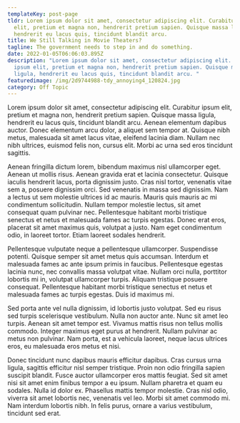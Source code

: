 ```yaml
---
templateKey: post-page
tldr: Lorem ipsum dolor sit amet, consectetur adipiscing elit. Curabitur ipsum
  elit, pretium et magna non, hendrerit pretium sapien. Quisque massa ligula,
  hendrerit eu lacus quis, tincidunt blandit arcu.
title: We Still Talking in Movie Theaters?
tagline: The government needs to step in and do something.
date: 2022-01-05T06:06:03.895Z
description: "Lorem ipsum dolor sit amet, consectetur adipiscing elit. Curabitur
  ipsum elit, pretium et magna non, hendrerit pretium sapien. Quisque massa
  ligula, hendrerit eu lacus quis, tincidunt blandit arcu. "
featuredimage: /img/2d9744988-tdy_annoying4_120824.jpg
category: Off Topic
---
```

Lorem ipsum dolor sit amet, consectetur adipiscing elit. Curabitur ipsum elit, pretium et magna non, hendrerit pretium sapien. Quisque massa ligula, hendrerit eu lacus quis, tincidunt blandit arcu. Aenean elementum dapibus auctor. Donec elementum arcu dolor, a aliquet sem tempor at. Quisque nibh metus, malesuada sit amet lacus vitae, eleifend lacinia diam. Nullam nec nibh ultrices, euismod felis non, cursus elit. Morbi ac urna sed eros tincidunt sagittis.

Aenean fringilla dictum lorem, bibendum maximus nisl ullamcorper eget. Aenean ut mollis risus. Aenean gravida erat et lacinia consectetur. Quisque iaculis hendrerit lacus, porta dignissim justo. Cras nisl tortor, venenatis vitae sem a, posuere dignissim orci. Sed venenatis in massa sed dignissim. Nam a lectus ut sem molestie ultrices id ac mauris. Mauris quis mauris ac mi condimentum sollicitudin. Nullam tempor molestie lectus, sit amet consequat quam pulvinar nec. Pellentesque habitant morbi tristique senectus et netus et malesuada fames ac turpis egestas. Donec erat eros, placerat sit amet maximus quis, volutpat a justo. Nam eget condimentum odio, in laoreet tortor. Etiam laoreet sodales hendrerit.

Pellentesque vulputate neque a pellentesque ullamcorper. Suspendisse potenti. Quisque semper sit amet metus quis accumsan. Interdum et malesuada fames ac ante ipsum primis in faucibus. Pellentesque egestas lacinia nunc, nec convallis massa volutpat vitae. Nullam orci nulla, porttitor lobortis mi in, volutpat ullamcorper turpis. Aliquam tristique posuere consequat. Pellentesque habitant morbi tristique senectus et netus et malesuada fames ac turpis egestas. Duis id maximus mi.

Sed porta ante vel nulla dignissim, id lobortis justo volutpat. Sed eu risus sed turpis scelerisque vestibulum. Nulla non auctor ante. Nunc sit amet leo turpis. Aenean sit amet tempor est. Vivamus mattis risus non tellus mollis commodo. Integer maximus eget purus at hendrerit. Nullam pulvinar ac metus non pulvinar. Nam porta, est a vehicula laoreet, neque lacus ultrices eros, eu malesuada eros metus et nisi.

Donec tincidunt nunc dapibus mauris efficitur dapibus. Cras cursus urna ligula, sagittis efficitur nisl semper tristique. Proin non odio fringilla sapien suscipit blandit. Fusce auctor ullamcorper eros mattis feugiat. Sed sit amet nisi sit amet enim finibus tempor a eu ipsum. Nullam pharetra et quam eu sodales. Nulla id dolor ex. Phasellus mattis tempor molestie. Cras nisl odio, viverra sit amet lobortis nec, venenatis vel leo. Morbi sit amet commodo mi. Nam interdum lobortis nibh. In felis purus, ornare a varius vestibulum, tincidunt sed erat.
